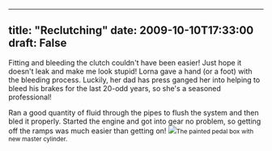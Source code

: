 
---
title: "Reclutching"
date: 2009-10-10T17:33:00
draft: False
---

Fitting and bleeding the clutch couldn't have been easier!  Just hope it doesn't leak and make me look stupid!  Lorna gave a hand (or a foot) with the bleeding process.  Luckily, her dad has press ganged her into helping to bleed his brakes for the last 20-odd years, so she's a seasoned professional!

Ran a good quantity of fluid through the pipes to flush the system and then bled it properly.  Started the engine and got into gear no problem, so getting off the ramps was much easier than getting on!
<span style="text-decoration: underline;">
</span>[<img src="http://danandtheduke.co.uk/uploaded_images/IMG_1916-796295.JPG"/>](http://danandtheduke.co.uk/uploaded_images/IMG_1916-796300.JPG)<span style="font-size:85%;">The painted pedal box with new master cylinder.</span>
